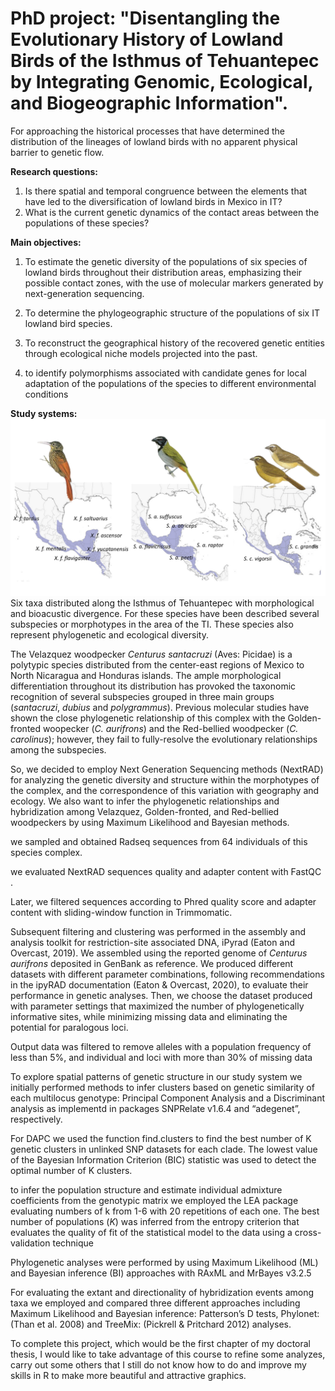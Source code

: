 # PhD project: "Disentangling the Evolutionary History of Lowland Birds of the Isthmus of Tehuantepec by Integrating Genomic, Ecological, and Biogeographic Information".

For approaching the historical processes that have determined the distribution of the lineages of lowland birds with no apparent physical barrier to genetic flow.
  
**Research questions:**
1) Is there spatial and temporal congruence between the elements that have led to the diversification of lowland birds in Mexico in IT?
2) What is the current genetic dynamics of the contact areas between the populations of these species?

**Main objectives:**

1) To estimate the genetic diversity of the populations of six species of lowland birds throughout their distribution areas, emphasizing their possible contact zones, with the use of molecular markers generated by next-generation sequencing.

2) To determine the phylogeographic structure of the populations of six IT lowland bird species.

3) To reconstruct the geographical history of the recovered genetic entities through ecological niche models projected into the past.

4) to identify polymorphisms associated with candidate genes for local adaptation of the populations of the species to different environmental conditions

**Study systems:**
![](https://github.com/AlexLlanesQuevedo/Tareas-Proyectos_BioinfRepro2020/blob/master/presentacion_taller/3tax.png)
Six taxa distributed along the Isthmus of Tehuantepec with morphological and bioacustic divergence. For these species have been described several subspecies or morphotypes in the area of the TI. These species also represent phylogenetic and ecological diversity.





The Velazquez woodpecker *Centurus santacruzi* (Aves: Picidae) is a polytypic species distributed from the center-east regions of Mexico to North Nicaragua and Honduras islands. The ample morphological differentiation throughout its distribution has provoked the taxonomic recognition of several subspecies grouped in three main groups (*santacruzi*, *dubius* and *polygrammus*). Previous molecular studies have shown the close phylogenetic relationship of this complex with the Golden-fronted woopecker (*C. aurifrons*) and the Red-bellied woodpecker (*C. carolinus*); however, they fail to fully-resolve the evolutionary relationships among the subspecies. 

So, we decided to employ Next Generation Sequencing methods (NextRAD) for analyzing the genetic diversity and structure within the morphotypes of the complex, and the correspondence of this variation with geography and ecology. We also want to infer the phylogenetic relationships and hybridization among Velazquez, Golden-fronted, and Red-bellied woodpeckers by using Maximum Likelihood and Bayesian methods.

we sampled and obtained Radseq sequences from 64 individuals of this species complex.

we evaluated NextRAD sequences quality and adapter content with FastQC . 

Later, we filtered sequences according to Phred quality score and adapter content  with sliding-window function in Trimmomatic. 

Subsequent filtering and clustering was performed in the assembly and analysis toolkit for restriction-site associated DNA, iPyrad (Eaton and Overcast, 2019). We assembled using the reported genome of *Centurus aurifrons* deposited in GenBank as reference. We produced different datasets with different parameter combinations, following recommendations in the ipyRAD documentation (Eaton & Overcast, 2020), to evaluate their performance in genetic analyses. Then, we choose the dataset produced with parameter settings that maximized the number of phylogenetically informative sites, while minimizing missing data and eliminating the potential for paralogous loci. 

Output data was filtered to remove alleles with a population frequency of less than 5%, and individual and loci with more than 30% of missing data

To explore spatial patterns of genetic structure in our study system we initially performed methods to infer clusters based on genetic similarity of each multilocus genotype: Principal Component Analysis and a Discriminant analysis  as implementd in packages SNPRelate v1.6.4 and “adegenet”, respectively. 

For DAPC we used the function find.clusters to find the best number of K genetic clusters in unlinked SNP datasets for each clade. The lowest value of the Bayesian Information Criterion (BIC) statistic was used to detect the optimal number of K clusters. 

 to infer  the population structure and estimate individual admixture coefficients from the genotypic matrix we employed the LEA package  evaluating numbers of k from 1-6 with 20 repetitions of each one. The best number of populations (*K*) was inferred from the entropy criterion that evaluates the quality of fit of the statistical model to the data using a cross-validation technique  

Phylogenetic analyses were performed by using Maximum Likelihood (ML) and Bayesian inference (BI) approaches with RAxML and MrBayes v3.2.5



For evaluating the extant and directionality of hybridization events among taxa we employed and compared three different approaches including Maximum Likelihood and Bayesian inference: Patterson’s D tests, Phylonet: (Than et al. 2008) and TreeMix: (Pickrell & Pritchard 2012) analyses. 



To complete this project, which would be the first chapter of my doctoral thesis, I would like to take advantage of this course to refine some analyzes, carry out some others that I still do not know how to do and improve my skills in R to make more beautiful and attractive graphics.

